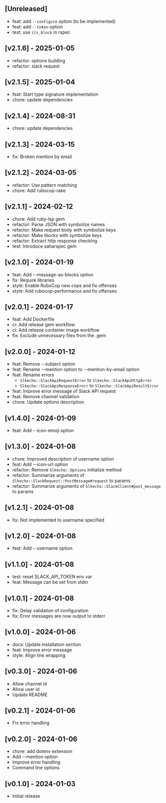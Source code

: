 ## [Unreleased]

- feat: add `--configure` option (to be implemented)
- feat: add `--token` option
- test: use `its_block` in rspec

## [v2.1.6] - 2025-01-05

- refactor: options building
- refactor: slack request

## [v2.1.5] - 2025-01-04

- feat: Start type signature implementation
- chore: update dependencies

## [v2.1.4] - 2024-08-31

- chore: update dependencies

## [v2.1.3] - 2024-03-15

- fix: Broken mention by email

## [v2.1.2] - 2024-03-05

- refactor: Use pattern matching
- chore: Add rubocop-rake

## [v2.1.1] - 2024-02-12

- chore: Add ruby-lsp gem
- refactor: Parse JSON with symbolize names
- refactor: Make request body with symbolize keys
- refactor: Make blocks with symbolize keys
- refactor: Extract http response checking
- test: Introduce saharspec gem

## [v2.1.0] - 2024-01-19

- feat: Add --message-as-blocks option
- fix: Require libraries
- style: Enable RuboCop new cops and fix offenses
- style: Add rubocop-performance and fix offenses

## [v2.0.1] - 2024-01-17

- feat: Add Dockerfile
- ci: Add release gem workflow
- ci: Add release container image workflow
- fix: Exclude unnecessary files from the .gem

## [v2.0.0] - 2024-01-12

- feat: Remove --subject option
- feat: Rename --mention option to --mention-by-email option
- feat: Rename errors
  - `Slkecho::SlackApiRequestError` to `Slkecho::SlackApiHttpError`
  - `Slkecho::SlackApiResponseErorr` to `Slkecho::SlackApiResultError`
- feat: Improve error message of Slack API request
- feat: Remove channel validation
- chore: Update options description

## [v1.4.0] - 2024-01-09

- feat: Add --icon-emoji option

## [v1.3.0] - 2024-01-08

- chore: Improved description of username option
- feat: Add --icon-url option
- refactor: Remove `Slkecho::Options` initialize method
- refactor: Summarize arguments of `Slkecho::SlackRequest::PostMessage#request` to params
- refactor: Summarize arguments of `Slkecho::SlackClient#post_message` to params

## [v1.2.1] - 2024-01-08

- fix: Not implemented to username specified

## [v1.2.0] - 2024-01-08

- feat: Add --username option

## [v1.1.0] - 2024-01-08

- test: reset SLACK_API_TOKEN env var
- feat: Message can be set from stdin

## [v1.0.1] - 2024-01-08

- fix: Delay validation of configuration
- fix: Error messages are now output to stderr

## [v1.0.0] - 2024-01-06

- docs: Update installation section
- feat: Improve error message
- style: Align line wrapping

## [v0.3.0] - 2024-01-06

- Allow channel id
- Allow user id
- Update README

## [v0.2.1] - 2024-01-06

- Fix error handling

## [v0.2.0] - 2024-01-06

- chore: add dotenv extension
- Add --mention option
- Improve error handling
- Command line options

## [v0.1.0] - 2024-01-03

- Initial release
